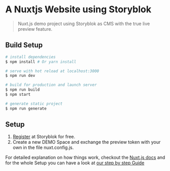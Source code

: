 # A Nuxtjs Website using Storyblok

> Nuxt.js demo project using Storyblok as CMS with the true live preview feature.

## Build Setup

``` bash
# install dependencies
$ npm install # Or yarn install

# serve with hot reload at localhost:3000
$ npm run dev

# build for production and launch server
$ npm run build
$ npm start

# generate static project
$ npm run generate
```

## Setup

1. [Register](https://app.storyblok.com/#!/signup) at Storyblok for free.
2. Create a new DEMO Space and exchange the preview token with your own in the file nuxt.config.js.

For detailed explanation on how things work, checkout the [Nuxt.js docs](https://github.com/nuxt/nuxt.js) and for the whole Setup you can have a look at [our step by step Guide](https://www.storyblok.com/tp/nuxt-js-multilanguage-website-tutorial)
